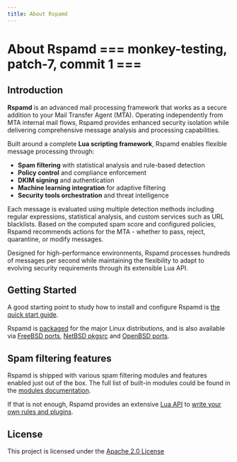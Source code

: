 ```yaml
---
title: About Rspamd
---
```


# About Rspamd === monkey-testing, patch-7, commit 1 ===

## Introduction

**Rspamd** is an advanced mail processing framework that works as a secure addition to your Mail Transfer Agent (MTA).
Operating independently from MTA internal mail flows, Rspamd provides enhanced security isolation while delivering
comprehensive message analysis and processing capabilities.

Built around a complete **Lua scripting framework**, Rspamd enables flexible message processing through:
- **Spam filtering** with statistical analysis and rule-based detection
- **Policy control** and compliance enforcement  
- **DKIM signing** and authentication
- **Machine learning integration** for adaptive filtering
- **Security tools orchestration** and threat intelligence

Each message is evaluated using multiple detection methods including regular expressions, statistical analysis,
and custom services such as URL blacklists. Based on the computed spam score and configured policies,
Rspamd recommends actions for the MTA - whether to pass, reject, quarantine, or modify messages.

Designed for high-performance environments, Rspamd processes hundreds of messages per second while maintaining
the flexibility to adapt to evolving security requirements through its extensible Lua API.

## Getting Started

A good starting point to study how to install and configure Rspamd is [the quick start guide](/tutorials/quickstart).

Rspamd is [packaged](/downloads) for the major Linux distributions, and is also available via <a href="https://freshports.org/mail/rspamd" target="_blank" rel="noopener noreferrer">FreeBSD ports</a>, <a href="https://pkgsrc.org" target="_blank" rel="noopener noreferrer">NetBSD pkgsrc</a> and <a href="https://openports.pl/path/mail/rspamd" target="_blank" rel="noopener noreferrer">OpenBSD ports</a>.

## Spam filtering features

Rspamd is shipped with various spam filtering modules and features enabled just out of the box.
The full list of built-in modules could be found in the [modules documentation](/modules/).

If that is not enough, Rspamd provides an extensive [Lua API](/lua/) to [write your own rules and plugins](/developers/writing_rules).


## License

This project is licensed under the <a href="https://tldrlegal.com/license/apache-license-2.0-(apache-2.0)" target="_blank" rel="noopener noreferrer">Apache 2.0 License</a>

